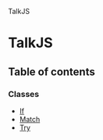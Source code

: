 TalkJS

# TalkJS

## Table of contents

### Classes

- [If](classes/If.md)
- [Match](classes/Match.md)
- [Try](classes/Try.md)
